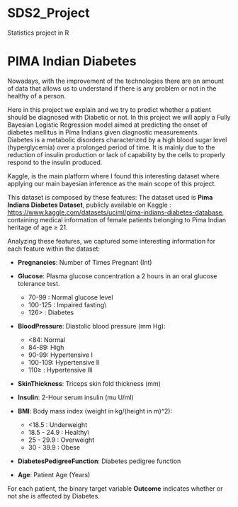 # SDS2_Project
Statistics project in R

# PIMA Indian Diabetes
Nowadays, with the improvement of the technologies there are an amount of data that allows us to understand if there is any problem or not in the healthy of a person.

Here in this project we explain and we try to predict whether a patient should be diagnosed with Diabetic or not.
In this project we will apply a Fully Bayesian Logistic Regression model aimed at predicting the
onset of diabetes mellitus in Pima Indians given diagnostic measurements.\
Diabetes is a metabolic disorders characterized by a high blood sugar level (hyperglycemia) over a
prolonged period of time. It is mainly due to the reduction of insulin production or lack of
capability by the cells to properly respond to the insulin produced.

Kaggle, is the main platform where I found this interesting dataset where applying our main bayesian inference as the main scope of this project.

This dataset is composed by these features:
The dataset used is **Pima Indians Diabetes Dataset**, publicly available on Kaggle :
<https://www.kaggle.com/datasets/uciml/pima-indians-diabetes-database>, containing medical
information of female patients belonging to Pima Indian heritage of age $\geq$ 21.

Analyzing these features, we captured some interesting information for each feature within the dataset:

-   **Pregnancies**: Number of Times Pregnant (Int)

-   **Glucose**: Plasma glucose concentration a 2 hours in an oral glucose tolerance test.

    -   70-99 : Normal glucose level
    -   100-125 : Impaired fasting\
    -   126\> : Diabetes

-   **BloodPressure**: Diastolic blood pressure (mm Hg):

    -   \<84: Normal
    -   84-89: High
    -   90-99: Hypertensive I
    -   100-109: Hypertensive II
    -   110$\geq$ : Hypertensive III

-   **SkinThickness**: Triceps skin fold thickness (mm)

-   **Insulin**: 2-Hour serum insulin (mu U/ml)

-   **BMI**: Body mass index (weight in kg/(height in m)\^2):

    -   \<18.5 : Underweight
    -   18.5 - 24.9 : Healthy\
    -   25 - 29.9 : Overweight
    -   30 - 39.9 : Obese

-   **DiabetesPedigreeFunction**: Diabetes pedigree function

-   **Age**: Patient Age (Years)

For each patient, the binary target variable **Outcome** indicates whether or not she is affected by
Diabetes.
